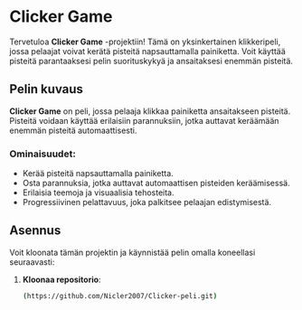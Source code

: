 # Clicker Game

Tervetuloa **Clicker Game** -projektiin! Tämä on yksinkertainen klikkeripeli, jossa pelaajat voivat kerätä pisteitä napsauttamalla painiketta. Voit käyttää pisteitä parantaaksesi pelin suorituskykyä ja ansaitaksesi enemmän pisteitä.

## Pelin kuvaus

**Clicker Game** on peli, jossa pelaaja klikkaa painiketta ansaitakseen pisteitä. Pisteitä voidaan käyttää erilaisiin parannuksiin, jotka auttavat keräämään enemmän pisteitä automaattisesti.

### Ominaisuudet:
- Kerää pisteitä napsauttamalla painiketta.
- Osta parannuksia, jotka auttavat automaattisen pisteiden keräämisessä.
- Erilaisia teemoja ja visuaalisia tehosteita.
- Progressiivinen pelattavuus, joka palkitsee pelaajan edistymisestä.

## Asennus

Voit kloonata tämän projektin ja käynnistää pelin omalla koneellasi seuraavasti:

1. **Kloonaa repositorio**:
   ```bash
   (https://github.com/Nicler2007/Clicker-peli.git)
